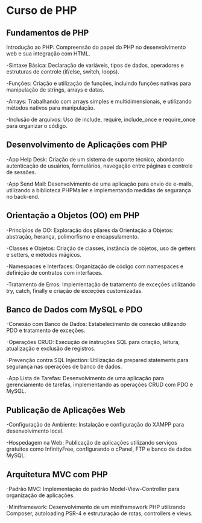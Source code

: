 # Curso de PHP

## Fundamentos de PHP

Introdução ao PHP: Compreensão do papel do PHP no desenvolvimento web e sua integração com HTML.

-Sintaxe Básica: Declaração de variáveis, tipos de dados, operadores e estruturas de controle (if/else, switch, loops).

-Funções: Criação e utilização de funções, incluindo funções nativas para manipulação de strings, arrays e datas.

-Arrays: Trabalhando com arrays simples e multidimensionais, e utilizando métodos nativos para manipulação.

-Inclusão de arquivos: Uso de include, require, include_once e require_once para organizar o código.

## Desenvolvimento de Aplicações com PHP

-App Help Desk: Criação de um sistema de suporte técnico, abordando autenticação de usuários, formulários, navegação entre páginas e controle de sessões.

-App Send Mail: Desenvolvimento de uma aplicação para envio de e-mails, utilizando a biblioteca PHPMailer e implementando medidas de segurança no back-end.

## Orientação a Objetos (OO) em PHP

-Princípios de OO: Exploração dos pilares da Orientação a Objetos: abstração, herança, polimorfismo e encapsulamento.

-Classes e Objetos: Criação de classes, instância de objetos, uso de getters e setters, e métodos mágicos.

-Namespaces e Interfaces: Organização de código com namespaces e definição de contratos com interfaces.

-Tratamento de Erros: Implementação de tratamento de exceções utilizando try, catch, finally e criação de exceções customizadas.

## Banco de Dados com MySQL e PDO

-Conexão com Banco de Dados: Estabelecimento de conexão utilizando PDO e tratamento de exceções.

-Operações CRUD: Execução de instruções SQL para criação, leitura, atualização e exclusão de registros.

-Prevenção contra SQL Injection: Utilização de prepared statements para segurança nas operações de banco de dados.

-App Lista de Tarefas: Desenvolvimento de uma aplicação para gerenciamento de tarefas, implementando as operações CRUD com PDO e MySQL.

## Publicação de Aplicações Web

-Configuração de Ambiente: Instalação e configuração do XAMPP para desenvolvimento local.

-Hospedagem na Web: Publicação de aplicações utilizando serviços gratuitos como InfinityFree, configurando o cPanel, FTP e banco de dados MySQL.

## Arquitetura MVC com PHP

-Padrão MVC: Implementação do padrão Model-View-Controller para organização de aplicações.

-Miniframework: Desenvolvimento de um miniframework PHP utilizando Composer, autoloading PSR-4 e estruturação de rotas, controllers e views.